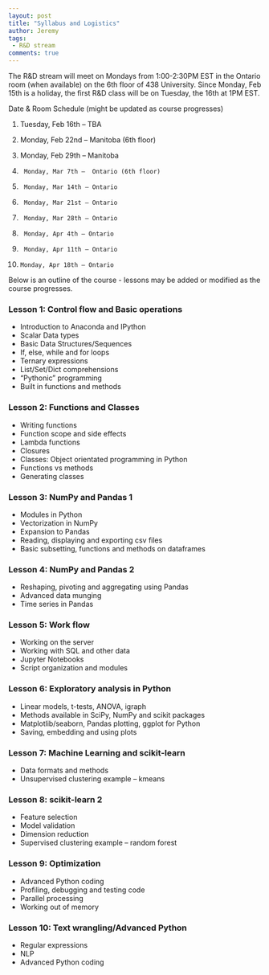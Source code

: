 ```yaml
---
layout: post
title: "Syllabus and Logistics"
author: Jeremy
tags:
 - R&D stream
comments: true
---
```

The R&D stream will meet on Mondays from 1:00-2:30PM EST in the Ontario room (when available) on the 6th floor of 438 University. Since Monday, Feb 15th is a holiday, the first R&D class will be on Tuesday, the 16th at 1PM EST.

Date & Room Schedule (might be updated as course progresses)

1. Tuesday, Feb 16th – TBA

2. Monday, Feb 22nd – Manitoba (6th floor)

3. Monday, Feb 29th – Manitoba

4.      Monday, Mar 7th –  Ontario (6th floor)

5.      Monday, Mar 14th – Ontario

6.      Monday, Mar 21st – Ontario

7.      Monday, Mar 28th – Ontario

8.      Monday, Apr 4th – Ontario

9.      Monday, Apr 11th – Ontario

10.     Monday, Apr 18th – Ontario

Below is an outline of the course - lessons may be added or modified as the course
progresses.




### Lesson 1: Control flow and Basic operations

* Introduction to Anaconda and IPython
*	Scalar Data types
*	Basic Data Structures/Sequences
*	If, else, while and for loops
*	Ternary expressions
*	List/Set/Dict comprehensions
*	“Pythonic” programming
*	Built in functions and methods

### Lesson 2: Functions and Classes

*	Writing functions
*	Function scope and side effects
*	Lambda functions
*	Closures
*	Classes: Object orientated programming in Python
*	Functions vs methods
*	Generating classes

### Lesson 3: NumPy and Pandas 1

*	Modules in Python
*	Vectorization in NumPy
*	Expansion to Pandas
*	Reading, displaying and exporting csv files
*	Basic subsetting, functions and methods on dataframes

### Lesson 4: NumPy and Pandas 2
*	Reshaping, pivoting and aggregating using Pandas
*	Advanced data munging
*	Time series in Pandas

### Lesson 5: Work flow

* Working on the server
*	Working with SQL and other data
*	Jupyter Notebooks
*	Script organization and modules

### Lesson 6: Exploratory analysis in Python

*	Linear models, t-tests, ANOVA, igraph
*	Methods available in SciPy, NumPy and scikit packages
*	Matplotlib/seaborn, Pandas plotting, ggplot for Python
*	Saving, embedding and using plots

### Lesson 7: Machine Learning and scikit-learn

*	Data formats and methods
*	Unsupervised clustering example – kmeans

### Lesson 8: scikit-learn 2

* Feature selection
* Model validation
* Dimension reduction
* Supervised clustering example – random forest


### Lesson 9: Optimization

*	Advanced Python coding
*	Profiling, debugging and testing code
* Parallel processing
* Working out of memory

### Lesson 10: Text wrangling/Advanced Python

* Regular expressions
* NLP
* Advanced Python coding
